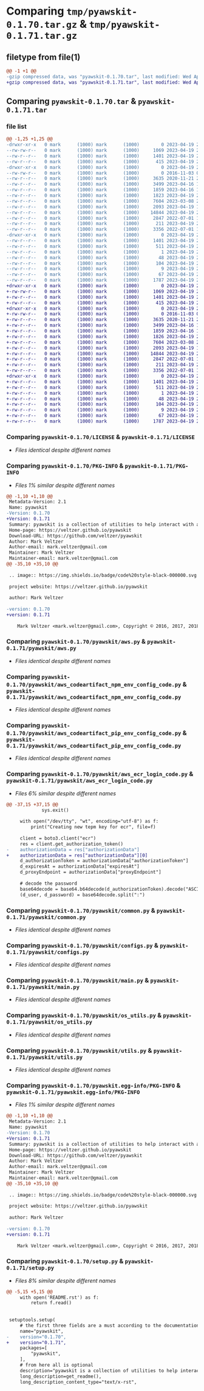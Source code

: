 # Comparing `tmp/pyawskit-0.1.70.tar.gz` & `tmp/pyawskit-0.1.71.tar.gz`

## filetype from file(1)

```diff
@@ -1 +1 @@
-gzip compressed data, was "pyawskit-0.1.70.tar", last modified: Wed Apr 19 20:07:08 2023, max compression
+gzip compressed data, was "pyawskit-0.1.71.tar", last modified: Wed Apr 19 20:13:06 2023, max compression
```

## Comparing `pyawskit-0.1.70.tar` & `pyawskit-0.1.71.tar`

### file list

```diff
@@ -1,25 +1,25 @@
-drwxr-xr-x   0 mark      (1000) mark      (1000)        0 2023-04-19 20:07:08.952781 pyawskit-0.1.70/
--rw-rw-r--   0 mark      (1000) mark      (1000)     1069 2023-04-19 20:06:54.000000 pyawskit-0.1.70/LICENSE
--rw-r--r--   0 mark      (1000) mark      (1000)     1401 2023-04-19 20:07:08.952781 pyawskit-0.1.70/PKG-INFO
--rw-r--r--   0 mark      (1000) mark      (1000)      415 2023-04-19 20:06:54.000000 pyawskit-0.1.70/README.rst
-drwxr-xr-x   0 mark      (1000) mark      (1000)        0 2023-04-19 20:07:08.952781 pyawskit-0.1.70/pyawskit/
--rw-rw-r--   0 mark      (1000) mark      (1000)        0 2016-11-03 02:32:24.000000 pyawskit-0.1.70/pyawskit/__init__.py
--rw-r--r--   0 mark      (1000) mark      (1000)     3635 2020-11-21 23:57:10.000000 pyawskit-0.1.70/pyawskit/aws.py
--rw-r--r--   0 mark      (1000) mark      (1000)     3499 2023-04-16 18:29:08.000000 pyawskit-0.1.70/pyawskit/aws_codeartifact_npm_env_config_code.py
--rw-r--r--   0 mark      (1000) mark      (1000)     1859 2023-04-16 17:13:39.000000 pyawskit-0.1.70/pyawskit/aws_codeartifact_pip_env_config_code.py
--rw-r--r--   0 mark      (1000) mark      (1000)     1823 2023-04-19 20:06:31.000000 pyawskit-0.1.70/pyawskit/aws_ecr_login_code.py
--rw-r--r--   0 mark      (1000) mark      (1000)     7604 2023-03-08 22:51:40.000000 pyawskit-0.1.70/pyawskit/common.py
--rw-r--r--   0 mark      (1000) mark      (1000)     2093 2023-04-19 19:52:43.000000 pyawskit-0.1.70/pyawskit/configs.py
--rw-r--r--   0 mark      (1000) mark      (1000)    14844 2023-04-19 20:03:40.000000 pyawskit-0.1.70/pyawskit/main.py
--rw-r--r--   0 mark      (1000) mark      (1000)     2847 2022-07-01 11:36:28.000000 pyawskit-0.1.70/pyawskit/os_utils.py
--rw-r--r--   0 mark      (1000) mark      (1000)      211 2023-04-19 20:06:54.000000 pyawskit-0.1.70/pyawskit/static.py
--rw-r--r--   0 mark      (1000) mark      (1000)     3356 2022-07-01 11:39:13.000000 pyawskit-0.1.70/pyawskit/utils.py
-drwxr-xr-x   0 mark      (1000) mark      (1000)        0 2023-04-19 20:07:08.952781 pyawskit-0.1.70/pyawskit.egg-info/
--rw-r--r--   0 mark      (1000) mark      (1000)     1401 2023-04-19 20:07:08.000000 pyawskit-0.1.70/pyawskit.egg-info/PKG-INFO
--rw-r--r--   0 mark      (1000) mark      (1000)      511 2023-04-19 20:07:08.000000 pyawskit-0.1.70/pyawskit.egg-info/SOURCES.txt
--rw-r--r--   0 mark      (1000) mark      (1000)        1 2023-04-19 20:07:08.000000 pyawskit-0.1.70/pyawskit.egg-info/dependency_links.txt
--rw-r--r--   0 mark      (1000) mark      (1000)       48 2023-04-19 20:07:08.000000 pyawskit-0.1.70/pyawskit.egg-info/entry_points.txt
--rw-r--r--   0 mark      (1000) mark      (1000)      104 2023-04-19 20:07:08.000000 pyawskit-0.1.70/pyawskit.egg-info/requires.txt
--rw-r--r--   0 mark      (1000) mark      (1000)        9 2023-04-19 20:07:08.000000 pyawskit-0.1.70/pyawskit.egg-info/top_level.txt
--rw-r--r--   0 mark      (1000) mark      (1000)       67 2023-04-19 20:07:08.953781 pyawskit-0.1.70/setup.cfg
--rw-r--r--   0 mark      (1000) mark      (1000)     1787 2023-04-19 20:06:54.000000 pyawskit-0.1.70/setup.py
+drwxr-xr-x   0 mark      (1000) mark      (1000)        0 2023-04-19 20:13:06.763088 pyawskit-0.1.71/
+-rw-rw-r--   0 mark      (1000) mark      (1000)     1069 2023-04-19 20:12:50.000000 pyawskit-0.1.71/LICENSE
+-rw-r--r--   0 mark      (1000) mark      (1000)     1401 2023-04-19 20:13:06.763088 pyawskit-0.1.71/PKG-INFO
+-rw-r--r--   0 mark      (1000) mark      (1000)      415 2023-04-19 20:12:50.000000 pyawskit-0.1.71/README.rst
+drwxr-xr-x   0 mark      (1000) mark      (1000)        0 2023-04-19 20:13:06.762088 pyawskit-0.1.71/pyawskit/
+-rw-rw-r--   0 mark      (1000) mark      (1000)        0 2016-11-03 02:32:24.000000 pyawskit-0.1.71/pyawskit/__init__.py
+-rw-r--r--   0 mark      (1000) mark      (1000)     3635 2020-11-21 23:57:10.000000 pyawskit-0.1.71/pyawskit/aws.py
+-rw-r--r--   0 mark      (1000) mark      (1000)     3499 2023-04-16 18:29:08.000000 pyawskit-0.1.71/pyawskit/aws_codeartifact_npm_env_config_code.py
+-rw-r--r--   0 mark      (1000) mark      (1000)     1859 2023-04-16 17:13:39.000000 pyawskit-0.1.71/pyawskit/aws_codeartifact_pip_env_config_code.py
+-rw-r--r--   0 mark      (1000) mark      (1000)     1826 2023-04-19 20:12:23.000000 pyawskit-0.1.71/pyawskit/aws_ecr_login_code.py
+-rw-r--r--   0 mark      (1000) mark      (1000)     7604 2023-03-08 22:51:40.000000 pyawskit-0.1.71/pyawskit/common.py
+-rw-r--r--   0 mark      (1000) mark      (1000)     2093 2023-04-19 19:52:43.000000 pyawskit-0.1.71/pyawskit/configs.py
+-rw-r--r--   0 mark      (1000) mark      (1000)    14844 2023-04-19 20:03:40.000000 pyawskit-0.1.71/pyawskit/main.py
+-rw-r--r--   0 mark      (1000) mark      (1000)     2847 2022-07-01 11:36:28.000000 pyawskit-0.1.71/pyawskit/os_utils.py
+-rw-r--r--   0 mark      (1000) mark      (1000)      211 2023-04-19 20:12:50.000000 pyawskit-0.1.71/pyawskit/static.py
+-rw-r--r--   0 mark      (1000) mark      (1000)     3356 2022-07-01 11:39:13.000000 pyawskit-0.1.71/pyawskit/utils.py
+drwxr-xr-x   0 mark      (1000) mark      (1000)        0 2023-04-19 20:13:06.763088 pyawskit-0.1.71/pyawskit.egg-info/
+-rw-r--r--   0 mark      (1000) mark      (1000)     1401 2023-04-19 20:13:06.000000 pyawskit-0.1.71/pyawskit.egg-info/PKG-INFO
+-rw-r--r--   0 mark      (1000) mark      (1000)      511 2023-04-19 20:13:06.000000 pyawskit-0.1.71/pyawskit.egg-info/SOURCES.txt
+-rw-r--r--   0 mark      (1000) mark      (1000)        1 2023-04-19 20:13:06.000000 pyawskit-0.1.71/pyawskit.egg-info/dependency_links.txt
+-rw-r--r--   0 mark      (1000) mark      (1000)       48 2023-04-19 20:13:06.000000 pyawskit-0.1.71/pyawskit.egg-info/entry_points.txt
+-rw-r--r--   0 mark      (1000) mark      (1000)      104 2023-04-19 20:13:06.000000 pyawskit-0.1.71/pyawskit.egg-info/requires.txt
+-rw-r--r--   0 mark      (1000) mark      (1000)        9 2023-04-19 20:13:06.000000 pyawskit-0.1.71/pyawskit.egg-info/top_level.txt
+-rw-r--r--   0 mark      (1000) mark      (1000)       67 2023-04-19 20:13:06.763088 pyawskit-0.1.71/setup.cfg
+-rw-r--r--   0 mark      (1000) mark      (1000)     1787 2023-04-19 20:12:50.000000 pyawskit-0.1.71/setup.py
```

### Comparing `pyawskit-0.1.70/LICENSE` & `pyawskit-0.1.71/LICENSE`

 * *Files identical despite different names*

### Comparing `pyawskit-0.1.70/PKG-INFO` & `pyawskit-0.1.71/PKG-INFO`

 * *Files 1% similar despite different names*

```diff
@@ -1,10 +1,10 @@
 Metadata-Version: 2.1
 Name: pyawskit
-Version: 0.1.70
+Version: 0.1.71
 Summary: pyawskit is a collection of utilities to help interact with aws
 Home-page: https://veltzer.github.io/pyawskit
 Download-URL: https://github.com/veltzer/pyawskit
 Author: Mark Veltzer
 Author-email: mark.veltzer@gmail.com
 Maintainer: Mark Veltzer
 Maintainer-email: mark.veltzer@gmail.com
@@ -35,10 +35,10 @@
 
 .. image:: https://img.shields.io/badge/code%20style-black-000000.svg
 
 project website: https://veltzer.github.io/pyawskit
 
 author: Mark Veltzer
 
-version: 0.1.70
+version: 0.1.71
 
 	Mark Veltzer <mark.veltzer@gmail.com>, Copyright © 2016, 2017, 2018, 2019, 2020, 2021, 2022, 2023
```

### Comparing `pyawskit-0.1.70/pyawskit/aws.py` & `pyawskit-0.1.71/pyawskit/aws.py`

 * *Files identical despite different names*

### Comparing `pyawskit-0.1.70/pyawskit/aws_codeartifact_npm_env_config_code.py` & `pyawskit-0.1.71/pyawskit/aws_codeartifact_npm_env_config_code.py`

 * *Files identical despite different names*

### Comparing `pyawskit-0.1.70/pyawskit/aws_codeartifact_pip_env_config_code.py` & `pyawskit-0.1.71/pyawskit/aws_codeartifact_pip_env_config_code.py`

 * *Files identical despite different names*

### Comparing `pyawskit-0.1.70/pyawskit/aws_ecr_login_code.py` & `pyawskit-0.1.71/pyawskit/aws_ecr_login_code.py`

 * *Files 6% similar despite different names*

```diff
@@ -37,15 +37,15 @@
             sys.exit()
 
     with open("/dev/tty", "wt", encoding="utf-8") as f:
         print("Creating new tepm key for ecr", file=f)
 
     client = boto3.client("ecr")
     res = client.get_authorization_token()
-    authorizationData = res["authorizationData"]
+    authorizationData = res["authorizationData"][0]
     d_authorizationToken = authorizationData["authorizationToken"]
     d_expiresAt = authorizationData["expiresAt"]
     d_proxyEndpoint = authorizationData["proxyEndpoint"]
 
     # decode the password
     base64decode = base64.b64decode(d_authorizationToken).decode("ASCII")
     (d_user, d_password) = base64decode.split(":")
```

### Comparing `pyawskit-0.1.70/pyawskit/common.py` & `pyawskit-0.1.71/pyawskit/common.py`

 * *Files identical despite different names*

### Comparing `pyawskit-0.1.70/pyawskit/configs.py` & `pyawskit-0.1.71/pyawskit/configs.py`

 * *Files identical despite different names*

### Comparing `pyawskit-0.1.70/pyawskit/main.py` & `pyawskit-0.1.71/pyawskit/main.py`

 * *Files identical despite different names*

### Comparing `pyawskit-0.1.70/pyawskit/os_utils.py` & `pyawskit-0.1.71/pyawskit/os_utils.py`

 * *Files identical despite different names*

### Comparing `pyawskit-0.1.70/pyawskit/utils.py` & `pyawskit-0.1.71/pyawskit/utils.py`

 * *Files identical despite different names*

### Comparing `pyawskit-0.1.70/pyawskit.egg-info/PKG-INFO` & `pyawskit-0.1.71/pyawskit.egg-info/PKG-INFO`

 * *Files 1% similar despite different names*

```diff
@@ -1,10 +1,10 @@
 Metadata-Version: 2.1
 Name: pyawskit
-Version: 0.1.70
+Version: 0.1.71
 Summary: pyawskit is a collection of utilities to help interact with aws
 Home-page: https://veltzer.github.io/pyawskit
 Download-URL: https://github.com/veltzer/pyawskit
 Author: Mark Veltzer
 Author-email: mark.veltzer@gmail.com
 Maintainer: Mark Veltzer
 Maintainer-email: mark.veltzer@gmail.com
@@ -35,10 +35,10 @@
 
 .. image:: https://img.shields.io/badge/code%20style-black-000000.svg
 
 project website: https://veltzer.github.io/pyawskit
 
 author: Mark Veltzer
 
-version: 0.1.70
+version: 0.1.71
 
 	Mark Veltzer <mark.veltzer@gmail.com>, Copyright © 2016, 2017, 2018, 2019, 2020, 2021, 2022, 2023
```

### Comparing `pyawskit-0.1.70/setup.py` & `pyawskit-0.1.71/setup.py`

 * *Files 8% similar despite different names*

```diff
@@ -5,15 +5,15 @@
     with open('README.rst') as f:
         return f.read()
 
 
 setuptools.setup(
     # the first three fields are a must according to the documentation
     name="pyawskit",
-    version="0.1.70",
+    version="0.1.71",
     packages=[
         "pyawskit",
     ],
     # from here all is optional
     description="pyawskit is a collection of utilities to help interact with aws",
     long_description=get_readme(),
     long_description_content_type="text/x-rst",
```

